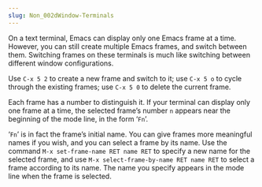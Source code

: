 ```yaml
---
slug: Non_002dWindow-Terminals
---
```


On a text terminal, Emacs can display only one Emacs frame at a time. However, you can still create multiple Emacs frames, and switch between them. Switching frames on these terminals is much like switching between different window configurations.

Use `C-x 5 2` to create a new frame and switch to it; use `C-x 5 o` to cycle through the existing frames; use `C-x 5 0` to delete the current frame.

Each frame has a number to distinguish it. If your terminal can display only one frame at a time, the selected frame’s number `n` appears near the beginning of the mode line, in the form ‘`Fn`’.

‘`Fn`’ is in fact the frame’s initial name. You can give frames more meaningful names if you wish, and you can select a frame by its name. Use the command `M-x set-frame-name RET name RET` to specify a new name for the selected frame, and use `M-x select-frame-by-name RET name RET` to select a frame according to its name. The name you specify appears in the mode line when the frame is selected.
